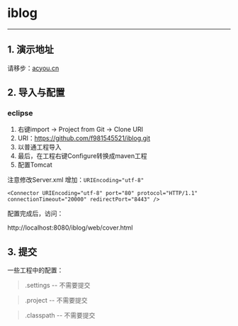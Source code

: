 # iblog

-------

##  1. 演示地址

请移步：[acyou.cn](http://acyou.cn)

## 2. 导入与配置

###  eclipse

1. 右键import -> Project from Git -> Clone URI
2. URI：https://github.com/f981545521/iblog.git
3. 以普通工程导入
4. 最后，在工程右键Configure转换成maven工程
5. 配置Tomcat
 
注意修改Server.xml 增加：`URIEncoding="utf-8"`

``` 
<Connector URIEncoding="utf-8" port="80" protocol="HTTP/1.1" connectionTimeout="20000" redirectPort="8443" />
```
配置完成后，访问：

http://localhost:8080/iblog/web/cover.html

## 3. 提交

一些工程中的配置：

> .settings	-- 不需要提交

> .project	-- 不需要提交

> .classpath	-- 不需要提交
